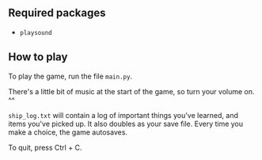 ## Required packages

- `playsound`

## How to play

To play the game, run the file `main.py`.

There's a little bit of music at the start of the game, so turn your volume on.  ^^

`ship_log.txt` will contain a log of important things you've learned, and items you've picked up.  It also doubles as your save file.  Every time you make a choice, the game autosaves.

To quit, press Ctrl + C.
